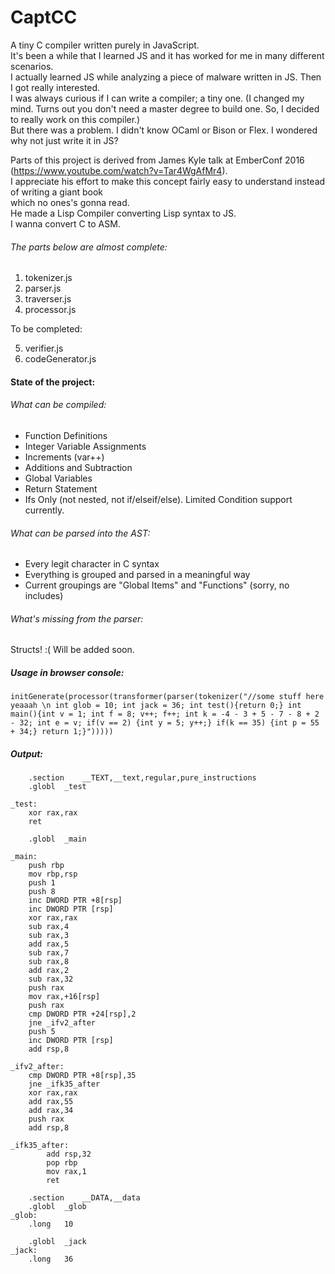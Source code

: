 # CaptCC
A tiny C compiler written purely in JavaScript.   
It's been a while that I learned JS and it has worked for me in many different scenarios.      
I actually learned JS while analyzing a piece of malware written in JS. Then I got really interested.      
I was always curious if I can write a compiler; a tiny one. (I changed my mind. Turns out you don't need a master degree to   build one. So, I decided to really work on this compiler.)  
But there was a problem. I didn't know OCaml or Bison or Flex. I wondered why not just write it in JS?   


Parts of this project is derived from James Kyle talk at EmberConf 2016 (https://www.youtube.com/watch?v=Tar4WgAfMr4).  
I appreciate his effort to make this concept fairly easy to understand instead of writing a giant book   
which no ones's gonna read.    
He made a Lisp Compiler converting Lisp syntax to JS.   
I wanna convert C to ASM.   

###### The parts below are almost complete:

1. tokenizer.js   
2. parser.js   
3. traverser.js   
4. processor.js   

To be completed:   

5. verifier.js   
6. codeGenerator.js     


#### State of the project:

###### What can be compiled:

* Function Definitions
* Integer Variable Assignments
* Increments (var++)
* Additions and Subtraction
* Global Variables
* Return Statement
* Ifs Only (not nested, not if/elseif/else). Limited Condition support currently.

###### What can be parsed into the AST:

* Every legit character in C syntax
* Everything is grouped and parsed in a meaningful way
* Current groupings are "Global Items" and "Functions" (sorry, no includes)

###### What's missing from the parser:

Structs! :( Will be added soon.

##### Usage in browser console:

    initGenerate(processor(transformer(parser(tokenizer("//some stuff here yeaaah \n int glob = 10; int jack = 36; int test(){return 0;} int main(){int v = 1; int f = 8; v++; f++; int k = -4 - 3 + 5 - 7 - 8 + 2 - 32; int e = v; if(v == 2) {int y = 5; y++;} if(k == 35) {int p = 55 + 34;} return 1;}")))))                   

##### Output:   
	    .section	__TEXT,__text,regular,pure_instructions
	    .globl	_test

    _test:
	    xor	rax,rax
	    ret

	    .globl	_main

    _main:
	    push rbp
	    mov	rbp,rsp
	    push 1
	    push 8
	    inc	DWORD PTR +8[rsp]
	    inc	DWORD PTR [rsp]
	    xor	rax,rax
	    sub	rax,4
	    sub	rax,3
	    add	rax,5
	    sub	rax,7
	    sub	rax,8
	    add	rax,2
	    sub	rax,32
	    push rax
	    mov	rax,+16[rsp]
	    push rax
	    cmp	DWORD PTR +24[rsp],2
	    jne _ifv2_after
	    push 5
	    inc	DWORD PTR [rsp]
	    add	rsp,8

    _ifv2_after:
	    cmp	DWORD PTR +8[rsp],35
	    jne _ifk35_after
	    xor	rax,rax
	    add	rax,55
	    add	rax,34
	    push rax
	    add	rsp,8

    _ifk35_after:
    	    add	rsp,32
    	    pop	rbp
    	    mov	rax,1
    	    ret

	    .section	__DATA,__data
	    .globl	_glob
    _glob:
	    .long	10

	    .globl	_jack
    _jack:
	    .long	36   
